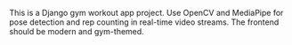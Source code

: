 <!-- Use this file to provide workspace-specific custom instructions to Copilot. For more details, visit https://code.visualstudio.com/docs/copilot/copilot-customization#_use-a-githubcopilotinstructionsmd-file -->

This is a Django gym workout app project. Use OpenCV and MediaPipe for pose detection and rep counting in real-time video streams. The frontend should be modern and gym-themed.
